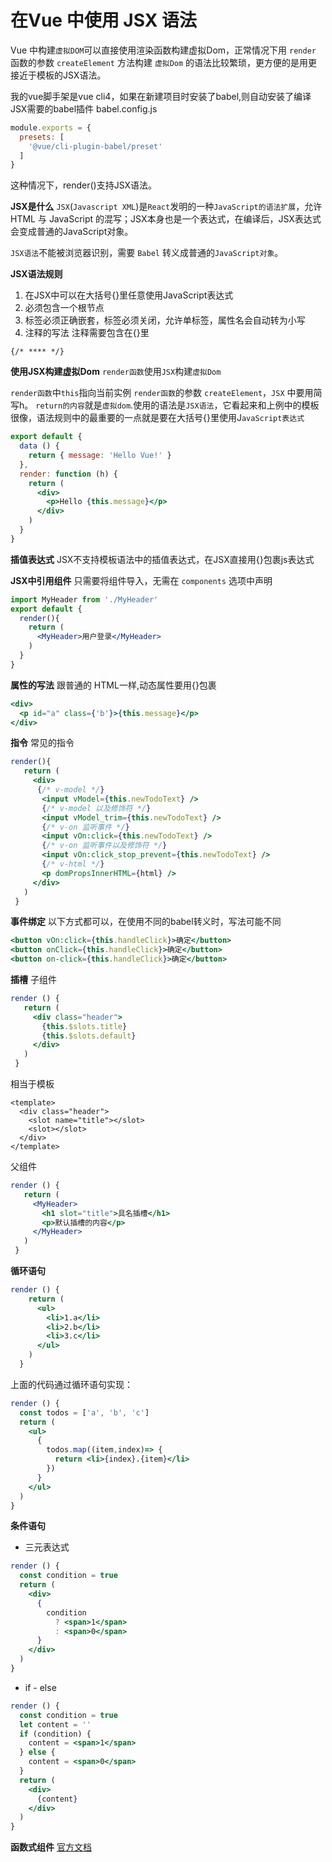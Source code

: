 # 在Vue 中使用 JSX 语法

Vue 中构建`虚拟DOM`可以直接使用渲染函数构建虚拟Dom，正常情况下用 `render` 函数的参数 `createElement` 方法构建 `虚拟Dom` 的语法比较繁琐，更方便的是用更接近于模板的JSX语法。

我的vue脚手架是vue cli4，如果在新建项目时安装了babel,则自动安装了编译JSX需要的babel插件
babel.config.js
```js
module.exports = {
  presets: [
    '@vue/cli-plugin-babel/preset'
  ]
}
```
这种情况下，render()支持JSX语法。

**JSX是什么**
`JSX`(`Javascript XML`)是`React`发明的一种`JavaScript的语法扩展`，允许 HTML 与 JavaScript 的混写；JSX本身也是一个表达式，在编译后，JSX表达式会变成普通的JavaScript对象。

`JSX语法`不能被浏览器识别，需要 `Babel` 转义成普通的`JavaScript对象`。

**JSX语法规则**
1. 在JSX中可以在大括号{}里任意使用JavaScript表达式
2. 必须包含一个根节点
3. 标签必须正确嵌套，标签必须关闭，允许单标签，属性名会自动转为小写
4. 注释的写法
注释需要包含在{}里
```text
{/* **** */}
```

**使用JSX构建虚拟Dom**
`render函数`使用`JSX`构建`虚拟Dom`

`render函数`中`this`指向当前实例
`render函数`的参数 `createElement`，`JSX` 中要用简写h。
`return的内容`就是`虚拟dom`.使用的语法是`JSX语法`，它看起来和上例中的模板很像，语法规则中的最重要的一点就是要在大括号{}里使用J`avaScript表达式`
```jsx harmony
export default {
  data () {
    return { message: 'Hello Vue!' }
  },
  render: function (h) {
    return (
      <div>
        <p>Hello {this.message}</p>
      </div>
    )
  }
}
```

**插值表达式**
JSX不支持模板语法中的插值表达式，在JSX直接用{}包裹js表达式

**JSX中引用组件**
只需要将组件导入，无需在 `components` 选项中声明
```jsx harmony
import MyHeader from './MyHeader'
export default {
  render(){
    return (
      <MyHeader>用户登录</MyHeader>
    )
  }
}
```

**属性的写法**
跟普通的 HTML一样,动态属性要用{}包裹
```jsx harmony
<div>
  <p id="a" class={'b'}>{this.message}</p>
</div>
```

**指令**
常见的指令
```jsx harmony
render(){
   return (
     <div>
      {/* v-model */}
       <input vModel={this.newTodoText} />
       {/* v-model 以及修饰符 */}
       <input vModel_trim={this.newTodoText} />
       {/* v-on 监听事件 */}
       <input vOn:click={this.newTodoText} />
       {/* v-on 监听事件以及修饰符 */}
       <input vOn:click_stop_prevent={this.newTodoText} />
       {/* v-html */}
       <p domPropsInnerHTML={html} />
     </div>
   )
 }
```

**事件绑定**
以下方式都可以，在使用不同的babel转义时，写法可能不同
```jsx harmony
<button vOn:click={this.handleClick}>确定</button>
<button onClick={this.handleClick}>确定</button>
<button on-click={this.handleClick}>确定</button>
```

**插槽**
子组件
```jsx harmony
render () {
   return (
     <div class="header">
       {this.$slots.title}
       {this.$slots.default}
     </div>
   )
 }
```
相当于模板
```vue
<template>
  <div class="header">
    <slot name="title"></slot>
    <slot></slot>
  </div>
</template>
```
父组件
```jsx harmony
render () {
   return (
     <MyHeader>
       <h1 slot="title">具名插槽</h1>
       <p>默认插槽的内容</p>
     </MyHeader>
   )
 }
```

**循环语句**
```jsx harmony
render () {
    return (
      <ul>
        <li>1.a</li>
        <li>2.b</li>
        <li>3.c</li>
      </ul>
    )
  }
```
上面的代码通过循环语句实现：
```jsx harmony
render () {
  const todos = ['a', 'b', 'c']
  return (
    <ul>
      {
        todos.map((item,index)=> {
          return <li>{index}.{item}</li>
        })
      }
    </ul>
  )
}
```

**条件语句**
* 三元表达式
```jsx harmony
render () {
  const condition = true
  return (
    <div>
      {
        condition
          ? <span>1</span>
          : <span>0</span>
      }
    </div>
  )
}
```

* if - else
```jsx harmony
render () {
  const condition = true
  let content = ''
  if (condition) {
    content = <span>1</span>
  } else {
    content = <span>0</span>
  }
  return (
    <div>
      {content}
    </div>
  )
}
```

**函数式组件**
[官方文档](https://github.com/vuejs/jsx-vue2#installation)
